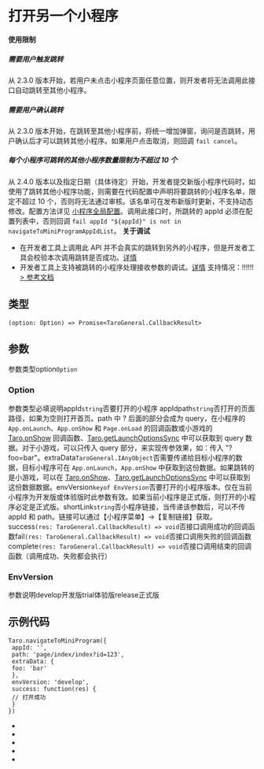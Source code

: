 # 打开另一个小程序
**使用限制**
##### 需要用户触发跳转[​](navigateToMiniProgram.html#需要用户触发跳转)
从 2.3.0 版本开始，若用户未点击小程序页面任意位置，则开发者将无法调用此接口自动跳转至其他小程序。
##### 需要用户确认跳转[​](navigateToMiniProgram.html#需要用户确认跳转)
从 2.3.0 版本开始，在跳转至其他小程序前，将统一增加弹窗，询问是否跳转，用户确认后才可以跳转其他小程序。如果用户点击取消，则回调 `fail cancel`。
##### 每个小程序可跳转的其他小程序数量限制为不超过 10 个[​](navigateToMiniProgram.html#每个小程序可跳转的其他小程序数量限制为不超过-10-个)
从 2.4.0 版本以及指定日期（具体待定）开始，开发者提交新版小程序代码时，如使用了跳转其他小程序功能，则需要在代码配置中声明将要跳转的小程序名单，限定不超过 10 个，否则将无法通过审核。该名单可在发布新版时更新，不支持动态修改。配置方法详见 [小程序全局配置](https://developers.weixin.qq.com/miniprogram/dev/reference/configuration/app.html)。调用此接口时，所跳转的 appId 必须在配置列表中，否则回调 `fail appId "${appId}" is not in navigateToMiniProgramAppIdList`。
**关于调试**

- 在开发者工具上调用此 API 并不会真实的跳转到另外的小程序，但是开发者工具会校验本次调用跳转是否成功。[详情](https://developers.weixin.qq.com/miniprogram/dev/devtools/different.html#%E8%B7%B3%E8%BD%AC%E5%B0%8F%E7%A8%8B%E5%BA%8F%E8%B0%83%E8%AF%95%E6%94%AF%E6%8C%81)
- 开发者工具上支持被跳转的小程序处理接收参数的调试。[详情](https://developers.weixin.qq.com/miniprogram/dev/devtools/different.html#%E8%B7%B3%E8%BD%AC%E5%B0%8F%E7%A8%8B%E5%BA%8F%E8%B0%83%E8%AF%95%E6%94%AF%E6%8C%81)
支持情况：!!!!!!
[> 参考文档
](https://developers.weixin.qq.com/miniprogram/dev/api/open-api/miniprogram-navigate/wx.navigateToMiniProgram.html)
## 类型[​](navigateToMiniProgram.html#类型)
```tsx
(option: Option) => Promise<TaroGeneral.CallbackResult>
```

## 参数[​](navigateToMiniProgram.html#参数)
参数类型option`Option`
### Option[​](navigateToMiniProgram.html#option)
参数类型必填说明appId`string`否要打开的小程序 appIdpath`string`否打开的页面路径，如果为空则打开首页。path 中 ? 后面的部分会成为 query，在小程序的 `App.onLaunch`、`App.onShow` 和 `Page.onLoad` 的回调函数或小游戏的 [Taro.onShow](navigateToMiniProgram.html#) 回调函数、[Taro.getLaunchOptionsSync](../base/weapp/life-cycle/getLaunchOptionsSync.html) 中可以获取到 query 数据。对于小游戏，可以只传入 query 部分，来实现传参效果，如：传入 "?foo=bar"。extraData`TaroGeneral.IAnyObject`否需要传递给目标小程序的数据，目标小程序可在 `App.onLaunch`，`App.onShow` 中获取到这份数据。如果跳转的是小游戏，可以在 [Taro.onShow](navigateToMiniProgram.html#)、[Taro.getLaunchOptionsSync](../base/weapp/life-cycle/getLaunchOptionsSync.html) 中可以获取到这份数据数据。envVersion`keyof EnvVersion`否要打开的小程序版本。仅在当前小程序为开发版或体验版时此参数有效。如果当前小程序是正式版，则打开的小程序必定是正式版。shortLink`string`否小程序链接，当传递该参数后，可以不传 appId 和 path。链接可以通过【小程序菜单】->【复制链接】获取。success`(res: TaroGeneral.CallbackResult) => void`否接口调用成功的回调函数fail`(res: TaroGeneral.CallbackResult) => void`否接口调用失败的回调函数complete`(res: TaroGeneral.CallbackResult) => void`否接口调用结束的回调函数（调用成功、失败都会执行）
### EnvVersion[​](navigateToMiniProgram.html#envversion)
参数说明develop开发版trial体验版release正式版
## 示例代码[​](navigateToMiniProgram.html#示例代码)
```tsx
Taro.navigateToMiniProgram({
 appId: '',
 path: 'page/index/index?id=123',
 extraData: {
 foo: 'bar'
 },
 envVersion: 'develop',
 success: function(res) {
 // 打开成功
 }
})
```

- 
- 

- 
- 

-
